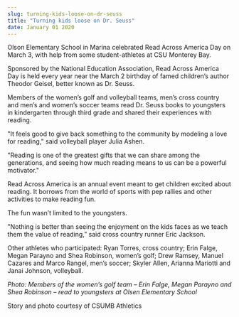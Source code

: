 ```yaml
---
slug: turning-kids-loose-on-dr-seuss
title: "Turning kids loose on Dr. Seuss"
date: January 01 2020
---
```


 
<p>
  Olson Elementary School in Marina celebrated Read Across America Day on March
  3, with help from some student-athletes at CSU Monterey Bay.
</p>
<p>
  Sponsored by the National Education Association, Read Across America Day is
  held every year near the March 2 birthday of famed children’s author Theodor
  Geisel, better known as Dr. Seuss.
</p>
<p>
  Members of the women’s golf and volleyball teams, men’s cross country and
  men’s and women’s soccer teams read Dr. Seuss books to youngsters in
  kindergarten through third grade and shared their experiences with reading.
</p>
<p>
  "It feels good to give back something to the community by modeling a love for
  reading," said volleyball player Julia Ashen.
</p>
<p>
  "Reading is one of the greatest gifts that we can share among the generations,
  and seeing how much reading means to us can be a powerful motivator."
</p>
<p>
  Read Across America is an annual event meant to get children excited about
  reading. It borrows from the world of sports with pep rallies and other
  activities to make reading fun.
</p>
<p>The fun wasn’t limited to the youngsters.</p>
<p>
  "Nothing is better than seeing the enjoyment on the kids faces as we teach
  them the value of reading,” said cross country runner Eric Jackson.
</p>
<p>
  Other athletes who participated: Ryan Torres, cross country; Erin Falge, Megan
  Parayno and Shea Robinson, women’s golf; Drew Ramsey, Manuel Cazares and Marco
  Rangel, men’s soccer; Skyler Allen, Arianna Mariotti and Janai Johnson,
  volleyball.
</p>
<p>
  <em
    >Photo: Members of the women’s golf team – Erin Falge, Megan Parayno and
    Shea Robinson – read to youngsters at Olsen Elementary School</em
  >
</p>
<p>Story and photo courtesy of CSUMB Athletics</p>
<p></p>
 
